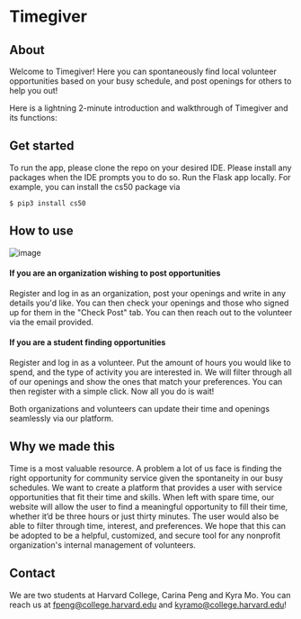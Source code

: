 # Timegiver

## About
Welcome to Timegiver! Here you can spontaneously find local volunteer opportunities based on your busy schedule, and post openings for others to help you out!

Here is a lightning 2-minute introduction and walkthrough of Timegiver and its functions: <link>

## Get started
To run the app, please clone the repo on your desired IDE. Please install any packages when the IDE prompts you to do so. Run the Flask app locally.
For example, you can install the cs50 package via
```
$ pip3 install cs50
```

## How to use
![image](https://user-images.githubusercontent.com/60484318/145090292-c623e4e0-3985-4e6f-a461-705c2eb20f58.png)
#### If you are an organization wishing to post opportunities
Register and log in as an organization, post your openings and write in any details you'd like. You can then check your openings and those who signed up for them in the "Check Post" tab. You can then reach out to the volunteer via the email provided.

#### If you are a student finding opportunities
Register and log in as a volunteer. Put the amount of hours you would like to spend, and the type of activity you are interested in. We will filter through all of our openings and show the ones that match your preferences. You can then register with a simple click. Now all you do is wait!

Both organizations and volunteers can update their time and openings seamlessly via our platform.

## Why we made this
Time is a most valuable resource. A problem a lot of us face is finding the right opportunity for community service given the spontaneity in our busy schedules. We want to create a platform that provides a user with service opportunities that fit their time and skills. When left with spare time, our website will allow the user to find a meaningful opportunity to fill their time, whether it’d be three hours or just thirty minutes. The user would also be able to filter through time, interest, and preferences. We hope that this can be adopted to be a helpful, customized, and secure tool for any nonprofit organization's internal management of volunteers.

## Contact
We are two students at Harvard College, Carina Peng and Kyra Mo. You can reach us at fpeng@college.harvard.edu and kyramo@college.harvard.edu!
